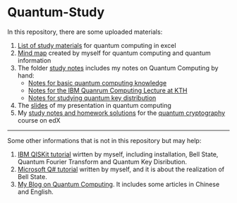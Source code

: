 # Quantum-Study
In this repository, there are some uploaded materials: </br>
1. [List of study materials](https://github.com/yangjy0826/Quantum-Study/blob/master/List%20of%20materials%20for%20quantum%20study.xlsx) for quantum computing in excel </br>
2. [Mind map](https://github.com/yangjy0826/Quantum-Study/blob/master/Quantum%20Computing%20-%20Mind%20Map.png) created by myself for quantum computing and quantum information </br>
3. The folder [study notes](https://github.com/yangjy0826/Quantum-Study/tree/master/study%20notes) includes my notes on Quantum Computing by hand: </br>
    * [Notes for basic quantum computing knowledge](https://github.com/yangjy0826/Quantum-Study/blob/master/study%20notes/quantum%20computing.pdf)
    * [Notes for the IBM Quanrum Computing Lecture at KTH](https://github.com/yangjy0826/Quantum-Study/blob/master/study%20notes/IBM.pdf)
    * [Notes for studying quantum key distribution](https://github.com/yangjy0826/Quantum-Study/blob/master/study%20notes/qkd.pdf)
4. The [slides](https://github.com/yangjy0826/Quantum-Study/blob/master/quantum%20computing%20slides.pdf) of my presentation in quantum computing </br>
5. My [study notes and homework solutions](https://github.com/yangjy0826/Quantum-Study/tree/master/edX-CaltechDelft-Quantum-Cryptography) for the [quantum cryptography](https://courses.edx.org/courses/course-v1:CaltechDelftX+QuCryptox+3T2018/course/) course on edX </br>
***
Some other informations that is not in this repository but may help: </br>
1. [IBM QISKit tutorial](https://github.com/yangjy0826/IBM-QISKit) wirtten by myself, including installation, Bell State, Quantum Fourier Transform and Quantum Key Disribution.</br>
2. [Microsoft Q# tutorial](https://github.com/yangjy0826/Microsoft-Q-) written by myself, and it is about the realization of Bell State. </br>
3. [My Blog on Quantum Computing](https://blog.csdn.net/m0_37622530/article/category/8024133). It includes some articles in Chinese and English.
